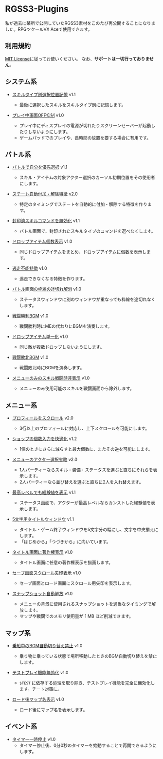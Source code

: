 # RGSS3-Plugins
私が過去に某所で公開していたRGSS3素材をこのたび再公開することになりました。RPGツクールVX Aceで使用できます。

## 利用規約
[MIT License](https://github.com/neofuji/RGSS3-Plugins/blob/master/LICENSE)に従ってお使いください。
なお、**サポートは一切行っておりません**。

## システム系
- [スキルタイプ別選択位置記憶](https://github.com/neofuji/RGSS3-Plugins/blob/master/system/last_skill.rb) v1.1
  - 最後に選択したスキルをスキルタイプ別に記憶します。

- [プレイ中画面OFF抑制](https://github.com/neofuji/RGSS3-Plugins/blob/master/system/display_required.rb) v1.0
  - プレイ中にディスプレイの電源が切れたりスクリーンセーバーが起動したりしないようにします。
  - ゲームパッドでのプレイや、長時間の放置を要する場合に有用です。

## バトル系
- [バトルで自分を優先選択](https://github.com/neofuji/RGSS3-Plugins/blob/master/battle/select_me.rb) v1.1
  - スキル・アイテムの対象アクター選択のカーソル初期位置をその使用者にします。
- [ステート自動付加・解除特徴](https://github.com/neofuji/RGSS3-Plugins/blob/master/battle/state_feature.rb) v2.0
  - 特定のタイミングでステートを自動的に付加・解除する特徴を作ります。
- [封印済スキルコマンドを無効化](https://github.com/neofuji/RGSS3-Plugins/blob/master/battle/sealed_skillcommand.rb) v1.1
  - バトル画面で、封印されたスキルタイプのコマンドを選べなくします。
- [ドロップアイテム個数表示](https://github.com/neofuji/RGSS3-Plugins/blob/master/battle/num_dropitems.rb) v1.0
  - 同じドロップアイテムをまとめ、ドロップアイテムに個数を表示します。
- [逃走不能特徴](https://github.com/neofuji/RGSS3-Plugins/blob/master/battle/escape_feature.rb) v1.0
  - 逃走できなくなる特徴を作ります。
- [バトル画面の枠線の途切れ解消](https://github.com/neofuji/RGSS3-Plugins/blob/master/battle/battle_border.rb) v1.0
  - ステータスウィンドウに別のウィンドウが重なっても枠線を途切れなくします。
- [戦闘勝利BGM](https://github.com/neofuji/RGSS3-Plugins/blob/master/battle/victory_bgm.rb) v1.0
  - 戦闘勝利時にMEの代わりにBGMを演奏します。

- [ドロップアイテム単一化](https://github.com/neofuji/RGSS3-Plugins/blob/master/battle/unique_dropitem.rb) v1.0
  - 同じ敵が複数ドロップしないようにします。
- [戦闘敗北BGM](https://github.com/neofuji/RGSS3-Plugins/blob/master/battle/defeat_bgm.rb) v1.0
  - 戦闘敗北時にBGMを演奏します。
- [メニューのみのスキル戦闘時非表示](https://github.com/neofuji/RGSS3-Plugins/blob/master/battle/exclude_menuskill.rb) v1.0
  - メニューのみ使用可能のスキルを戦闘画面から除外します。

## メニュー系
- [プロフィールをスクロール](https://github.com/neofuji/RGSS3-Plugins/blob/master/menu/profile_scroll.rb) v2.0
  - 3行以上のプロフィールに対応し、上下スクロールを可能にします。
- [ショップの個数入力を快適化](https://github.com/neofuji/RGSS3-Plugins/blob/master/menu/shop_number.rb) v1.2
  - 1個のときにさらに減らすと最大個数に、またその逆を可能にします。
- [メニューのアクター選択省略](https://github.com/neofuji/RGSS3-Plugins/blob/master/menu/quick_swap.rb) v2.0
  - 1人パーティーならスキル・装備・ステータスを選ぶと直ちにそれらを表示します。
  - 2人パーティーなら並び替えを選ぶと直ちに2人を入れ替えます。
- [最高レベルでも経験値を表示](https://github.com/neofuji/RGSS3-Plugins/blob/master/menu/max_exp.rb) v1.1
  - ステータス画面で、アクターが最高レベルならカンストした経験値を表示します。
- [5文字用タイトルウィンドウ](https://github.com/neofuji/RGSS3-Plugins/blob/master/menu/title_5.rb) v1.1
  - タイトル・ゲーム終了ウィンドウを5文字分の幅にし、文字を中央揃えにします。
  - 「はじめから」「つづきから」に向いています。
- [タイトル画面に著作権表示](https://github.com/neofuji/RGSS3-Plugins/blob/master/menu/title_copyright.rb) v1.0
  - タイトル画面に任意の著作権表示を描画します。
- [セーブ画面スクロール矢印表示](https://github.com/neofuji/RGSS3-Plugins/blob/master/menu/save_arrow.rb) v1.0
  - セーブ画面とロード画面にスクロール用矢印を表示します。

- [スナップショット自動解放](https://github.com/neofuji/RGSS3-Plugins/blob/master/menu/dispose_snapshot.rb) v1.0
  - メニューの背景に使用されるスナップショットを適当なタイミングで解放します。
  - マップや戦闘でのメモリ使用量が 1 MB ほど削減できます。

## マップ系
- [乗船中のBGM自動切り替え禁止](https://github.com/neofuji/RGSS3-Plugins/blob/master/map/riding_nonautoplay.rb) v1.0
  - 乗り物に乗っている状態で場所移動したときのBGM自動切り替えを禁止します。
- [テストプレイ機能無効化](https://github.com/neofuji/RGSS3-Plugins/blob/master/map/disable_testplay.rb) v1.0
  - `$TEST` に依存する処理を取り除き、テストプレイ機能を完全に無効化します。チート対策に。

- [ロード後マップ名表示](https://github.com/neofuji/RGSS3-Plugins/blob/master/map/loaded_mapname.rb) v1.0
  - ロード後にマップ名を表示します。

## イベント系
- [タイマー一時停止](https://github.com/neofuji/RGSS3-Plugins/blob/master/event/timer_resume.rb) v1.0
  - タイマー停止後、0分0秒のタイマーを始動することで再開できるようにします。
